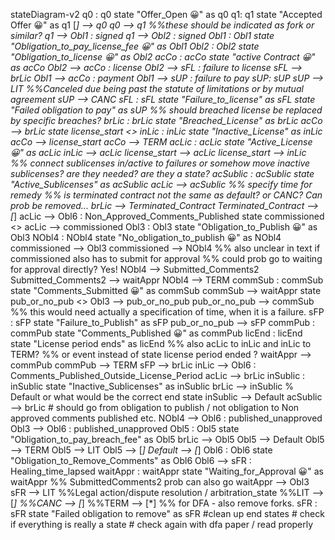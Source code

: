 stateDiagram-v2
    q0 : q0
    state "Offer_Open 😀" as q0
    q1: q1
    state "Accepted Offer 😀" as q1
    [*] --> q0
    q0 --> q1
    %%these should be indicated as fork or similar?
    q1 --> Obl1 : signed
    q1 --> Obl2 : signed
    Obl1 : Obl1
    state "Obligation_to_pay_license_fee 😀" as Obl1
    Obl2 : Obl2
    state "Obligation_to_license 😀" as Obl2
    acCo : acCo
    state "active Contract 😀" as acCo
    Obl2 --> acCo : license
    Obl2 --> sFL : failure to license
    sFL --> brLic
    Obl1 --> acCo : payment
    Obl1 --> sUP : failure to pay
    sUP: sUP
    sUP --> LIT
    %%Canceled due being past the statute of limitations or by mutual agreement
    sUP --> CANC
    sFL : sFL
    state "Failure_to_license" as sFL
    state "Failed obligation to pay" as sUP
    %% should breached license be replaced by specific breaches?
    brLic : brLic
    state "Breached_License" as brLic
    acCo --> brLic
    state license_start <<fork>>
    inLic : inLic
    state "Inactive_License" as inLic
    acCo --> license_start
    acCo --> TERM
    acLic : acLic
    state "Active_License 😀" as acLic
    inLic --> acLic
    license_start --> acLic
    license_start --> inLic
    %% connect sublicenses in/active to failures or somehow move inactive sublicenses? are they needed? are they a state?
    acSublic : acSublic
    state "Active_Sublicenses" as acSublic
    acLic --> acSublic
    %% specify time for remedy
    %% is terminated contract not the same as default? or CANC? Can prob be removed...
    brLic --> Terminated_Contract
    Terminated_Contract --> [*]
    acLic --> Obl6 : Non_Approved_Comments_Published
    state commissioned <<fork>>
    acLic --> commissioned
    Obl3 : Obl3
    state "Obligation_to_Publish 😀" as Obl3
    NObl4 : NObl4
    state "No_obligation_to_publish 😀" as NObl4
    commissioned --> Obl3
    commissioned --> NObl4
    %% also unclear in text if commissioned also has to submit for approval
    %% could prob go to waiting for approval directly? Yes!
    NObl4 --> Submitted_Comments2
    Submitted_Comments2 --> waitAppr
    NObl4 --> TERM
    commSub : commSub
    state "Comments_Submitted 😀" as commSub
    commSub --> waitAppr
    state pub_or_no_pub <<choice>>
    Obl3 --> pub_or_no_pub
    pub_or_no_pub --> commSub
    %% this would need actually a specification of time, when it is a failure.
    sFP : sFP
    state "Failure_to_Publish" as sFP
    pub_or_no_pub --> sFP
    commPub : commPub
    state "Comments_Published 😀" as commPub
    licEnd : licEnd
    state "License period ends" as licEnd
    %% also acLic to inLic and inLic to TERM?
    %% or event instead of state license period ended ?
    waitAppr --> commPub
    commPub --> TERM
    sFP --> brLic
    inLic --> Obl6 : Comments_Published_Outside_License_Period
    acLic --> brLic
    inSublic : inSublic
    state "Inactive_Sublicenses" as inSublic
    brLic --> inSublic
    % Default or what would be the correct end state
    inSublic --> Default
    acSublic --> brLic
    # should go from obligation to publish / not obligation to Non approved comments published etc.
    NObl4 --> Obl6 : published_unapproved
    Obl3 --> Obl6 : published_unapproved
    Obl5 : Obl5
    state "Obligation_to_pay_breach_fee" as Obl5
    brLic --> Obl5
    Obl5 --> Default
    Obl5 --> TERM
    Obl5 --> LIT
    Obl5 --> [*]
    Default --> [*]
    Obl6 : Obl6
    state "Obligation_to_Remove_Comments" as Obl6
    Obl6 --> sFR : Healing_time_lapsed
    waitAppr : waitAppr
    state "Waiting_for_Approval 😀" as waitAppr
    %% SubmittedComments2 prob can also go
    waitAppr --> Obl3
    sFR --> LIT
    %%Legal action/dispute resolution / arbitration_state
    %%LIT --> [*]
    %%CANC --> [*]
    %%TERM --> [*]
    %% for DFA - also remove forks.
    sFR : sFR
    state "Failed obligation to remove" as sFR
    #clean up end states
    # check if everything is really a state
    # check again with dfa paper / read properly

